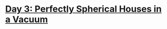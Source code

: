 # [Day 3: Perfectly Spherical Houses in a Vacuum][day3]

[day3]: https://adventofcode.com/2015/day/3
